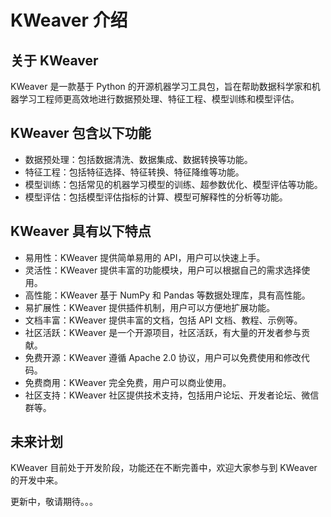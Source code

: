 # KWeaver 介绍

## 关于 KWeaver
KWeaver 是一款基于 Python 的开源机器学习工具包，旨在帮助数据科学家和机器学习工程师更高效地进行数据预处理、特征工程、模型训练和模型评估。

## KWeaver 包含以下功能

- 数据预处理：包括数据清洗、数据集成、数据转换等功能。
- 特征工程：包括特征选择、特征转换、特征降维等功能。
- 模型训练：包括常见的机器学习模型的训练、超参数优化、模型评估等功能。
- 模型评估：包括模型评估指标的计算、模型可解释性的分析等功能。

## KWeaver 具有以下特点

- 易用性：KWeaver 提供简单易用的 API，用户可以快速上手。
- 灵活性：KWeaver 提供丰富的功能模块，用户可以根据自己的需求选择使用。
- 高性能：KWeaver 基于 NumPy 和 Pandas 等数据处理库，具有高性能。
- 易扩展性：KWeaver 提供插件机制，用户可以方便地扩展功能。
- 文档丰富：KWeaver 提供丰富的文档，包括 API 文档、教程、示例等。
- 社区活跃：KWeaver 是一个开源项目，社区活跃，有大量的开发者参与贡献。
- 免费开源：KWeaver 遵循 Apache 2.0 协议，用户可以免费使用和修改代码。
- 免费商用：KWeaver 完全免费，用户可以商业使用。
- 社区支持：KWeaver 社区提供技术支持，包括用户论坛、开发者论坛、微信群等。

## 未来计划
KWeaver 目前处于开发阶段，功能还在不断完善中，欢迎大家参与到 KWeaver 的开发中来。

更新中，敬请期待。。。